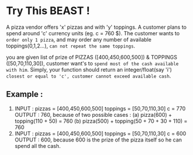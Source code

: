# Try This BEAST !
A pizza vendor offers 'x' pizzas and with 'y' toppings. A customer plans to spend around 'c' currency units (eg. c = 760 $). The customer wants to ```order only 1 pizza```, and may order any number of available toppings(0,1,2...), ```can not repeat the same toppings```.

you are given list of prize of PIZZAS ([400,450,600,500]) & TOPPINGS ([50,70,110,30]), customer want's to ```spend most of the cash available with him```.
Simply, your function should return an integer/float(say 'i') ```closest or equal to 'c', customer cannot exceed available cash```.

Example : 
-----------
1)  INPUT :
      pizzas = [400,450,600,500]
      toppings = [50,70,110,30]
      c = 770
    OUTPUT : 
      760, 
      because of two possible cases : (a) pizza(600) + topping(110 + 50) = 760 
                                      (b) pizza(500) + topping(50 + 70 + 30 + 110) = 760
2)  INPUT :
      pizzas = [400,450,600,500]
      toppings = [50,70,110,30]
      c = 600
    OUTPUT : 
      600, 
      because 600 is the prize of the pizza itself so he can spend all the cash.

